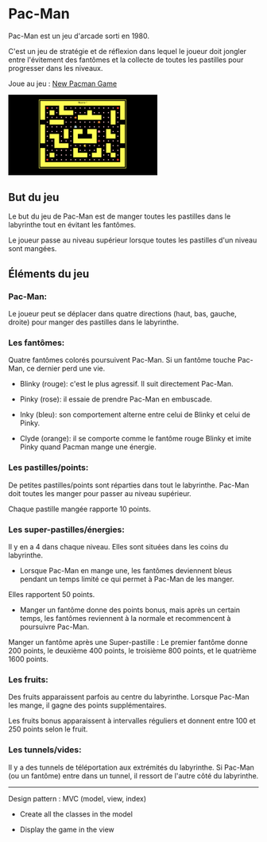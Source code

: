# Pac-Man

Pac-Man est un jeu d'arcade sorti en 1980. 

C'est un jeu de stratégie et de réflexion dans lequel le joueur doit jongler entre l'évitement des fantômes et la collecte de toutes les pastilles pour progresser dans les niveaux.

Joue au jeu : [New Pacman Game](https://new-pacman-game.netlify.app/)


<img src="./assets/pacman.png" alt="Pac-Man" width="300"/>


## But du jeu 

Le but du jeu de Pac-Man est de manger toutes les pastilles dans le labyrinthe tout en évitant les fantômes. 

Le joueur passe au niveau supérieur lorsque toutes les pastilles d'un niveau sont mangées. 



## Éléments du jeu


### Pac-Man: 

Le joueur peut se déplacer dans quatre directions (haut, bas, gauche, droite) pour manger des pastilles dans le labyrinthe.


### Les fantômes: 

Quatre fantômes colorés poursuivent Pac-Man. Si un fantôme touche Pac-Man, ce dernier perd une vie.

- Blinky (rouge): c'est le plus agressif. Il suit directement Pac-Man.

- Pinky (rose): il essaie de prendre Pac-Man en embuscade.

- Inky (bleu): son comportement alterne entre celui de Blinky et celui de Pinky. 

- Clyde (orange): il se comporte comme le fantôme rouge Blinky et imite Pinky quand Pacman mange une énergie. 


### Les pastilles/points:

De petites pastilles/points sont réparties dans tout le labyrinthe. Pac-Man doit toutes les manger pour passer au niveau supérieur.

Chaque pastille mangée rapporte 10 points.


### Les super-pastilles/énergies:

Il y en a 4 dans chaque niveau. Elles sont situées dans les coins du labyrinthe. 

- Lorsque Pac-Man en mange une, les fantômes deviennent bleus pendant un temps limité ce qui permet à Pac-Man de les manger. 

Elles rapportent 50 points.

- Manger un fantôme donne des points bonus, mais après un certain temps, les fantômes reviennent à la normale et recommencent à poursuivre Pac-Man.

Manger un fantôme après une Super-pastille : Le premier fantôme donne 200 points, le deuxième 400 points, le troisième 800 points, et le quatrième 1600 points.


### Les fruits: 

Des fruits apparaissent parfois au centre du labyrinthe. Lorsque Pac-Man les mange, il gagne des points supplémentaires.

Les fruits bonus apparaissent à intervalles réguliers et donnent entre 100 et 250 points selon le fruit.


### Les tunnels/vides:

Il y a des tunnels de téléportation aux extrémités du labyrinthe. Si Pac-Man (ou un fantôme) entre dans un tunnel, il ressort de l'autre côté du labyrinthe.


_______________________________________________________


Design pattern : MVC (model, view, index)

- Create all the classes in the model

- Display the game in the view

